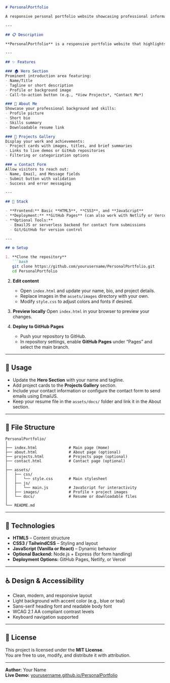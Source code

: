 ```markdown
# PersonalPortfolio

A responsive personal portfolio website showcasing professional information, projects, and a way for visitors to get in touch. It is designed to be clean, modern, and accessible, providing a professional online presence for developers, designers, or other professionals.

---

## 📋 Description

**PersonalPortfolio** is a responsive portfolio website that highlights your background, skills, and projects. The site includes an introduction (hero section), an about section, a projects gallery, and a contact form. It can be easily customized with your information and deployed to GitHub Pages or any static hosting platform.

---

## ✨ Features

### 🏠 Hero Section
Prominent introduction area featuring:
- Name/Title  
- Tagline or short description  
- Profile or background image  
- Call-to-action button (e.g., *View Projects*, *Contact Me*)

### 👤 About Me
Showcase your professional background and skills:
- Profile picture  
- Short bio  
- Skills summary  
- Downloadable resume link  

### 💼 Projects Gallery
Display your work and achievements:
- Project cards with images, titles, and brief summaries  
- Links to live demos or GitHub repositories  
- Filtering or categorization options  

### ✉️ Contact Form
Allow visitors to reach out:
- Name, Email, and Message fields  
- Submit button with validation  
- Success and error messaging  

---

## 🧱 Stack

- **Frontend:** Basic **HTML5**, **CSS3**, and **JavaScript**  
- **Deployment:** **GitHub Pages** (can also work with Netlify or Vercel)  
- **Optional Tools:**  
  - EmailJS or serverless backend for contact form submissions  
  - Git/GitHub for version control  

---

## ⚙️ Setup

1. **Clone the repository**
   ```bash
   git clone https://github.com/yourusername/PersonalPortfolio.git
   cd PersonalPortfolio
   ```

2. **Edit content**
   - Open `index.html` and update your name, bio, and project details.
   - Replace images in the `assets/images` directory with your own.
   - Modify `style.css` to adjust colors and fonts if desired.

3. **Preview locally**
   Open `index.html` in your browser to preview your changes.

4. **Deploy to GitHub Pages**
   - Push your repository to GitHub.
   - In repository settings, enable **GitHub Pages** under “Pages” and select the main branch.

---

## 🚀 Usage

- Update the **Hero Section** with your name and tagline.  
- Add project cards to the **Projects Gallery** section.  
- Include your contact information or configure the contact form to send emails using EmailJS.  
- Keep your resume file in the `assets/docs/` folder and link it in the About section.

---

## 📁 File Structure

```
PersonalPortfolio/
│
├── index.html              # Main page (Home)
├── about.html              # About page (optional)
├── projects.html           # Projects page (optional)
├── contact.html            # Contact page (optional)
│
├── assets/
│   ├── css/
│   │   └── style.css       # Main stylesheet
│   ├── js/
│   │   └── main.js         # JavaScript for interactivity
│   ├── images/             # Profile + project images
│   └── docs/               # Resume or downloadable files
│
└── README.md
```

---

## 🧰 Technologies

- **HTML5** – Content structure  
- **CSS3 / TailwindCSS** – Styling and layout  
- **JavaScript (Vanilla or React)** – Dynamic behavior  
- **Optional Backend:** Node.js + Express (for form handling)  
- **Deployment Options:** GitHub Pages, Netlify, or Vercel  

---

## ♿ Design & Accessibility

- Clean, modern, and responsive layout  
- Light background with accent color (e.g., blue or teal)  
- Sans-serif heading font and readable body font  
- WCAG 2.1 AA compliant contrast levels  
- Keyboard navigation supported  

---

## 🪪 License

This project is licensed under the **MIT License**.  
You are free to use, modify, and distribute it with attribution.

---

**Author:** Your Name  
**Live Demo:** [yourusername.github.io/PersonalPortfolio](https://yourusername.github.io/PersonalPortfolio)
```